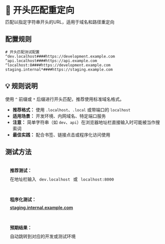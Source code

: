 # 🚀 开头匹配重定向
<p class="description">匹配以指定字符串开头的URL，适用于域名和路径重定向</p>

## 配置规则

```
# 开头匹配测试配置
^dev.localhost####https://development.example.com
^api.localhost####https://api.example.com
^localhost:8####https://development.example.com
staging.internal*####https://staging.example.com
```

## 💡 规则说明
使用 `^` 前缀或 `*` 后缀进行开头匹配，推荐使用标准域名格式。

- **推荐格式：** 使用 `.localhost`、`.local` 或带端口的 `localhost`
- **适用场景：** 开发环境、内网域名、特定端口服务
- **注意：** 简单字符串（如 `dev`、`api`）在浏览器地址栏直接输入时可能被当作搜索词
- **最佳实践：** 配合书签、链接点击或程序化访问使用

## 测试方法

<div class="test-links">
  <div class="test-link">
    <strong>推荐测试：</strong>
    <span>在地址栏输入 <code>dev.localhost</code> 或 <code>localhost:8000</code></span>
  </div>
  <div class="test-link">
    <strong>程序化测试：</strong>
    <a href="https://staging.internal.example.com" target="_blank">staging.internal.example.com</a>
  </div>
  <div class="test-link">
    <strong>预期结果：</strong>
    <span>自动跳转到对应的开发或测试环境</span>
  </div>
</div>

<style>
.description {
  color: var(--vp-c-text-2);
  margin-top: -10px;
  margin-bottom: 20px;
}
.test-links {
  display: flex;
  flex-direction: column;
  gap: 15px;
  margin-top: 20px;
}
.test-link {
  background: var(--vp-c-bg-soft);
  padding: 15px;
  border-radius: 10px;
  border: 1px solid var(--vp-c-divider);
}
.test-link strong {
  color: var(--vp-c-brand-1);
  display: block;
  margin-bottom: 8px;
}
.test-link code {
  background: var(--vp-c-code-bg);
  padding: 2px 6px;
  border-radius: 4px;
  font-size: 0.9em;
  color: var(--vp-c-code);
}
.test-link a {
  font-weight: 600;
}
</style> 